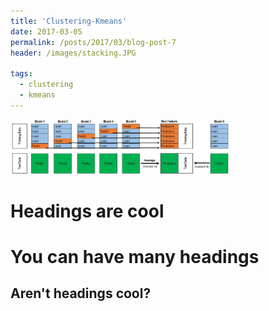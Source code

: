 ```yaml
---
title: 'Clustering-Kmeans'
date: 2017-03-05
permalink: /posts/2017/03/blog-post-7
header: /images/stacking.JPG

tags:
  - clustering
  - kmeans
---
```

<p float="left"><img src="/images/stacking.jpg" width="350" /></p>

Headings are cool
======

You can have many headings
======

Aren't headings cool?
------



